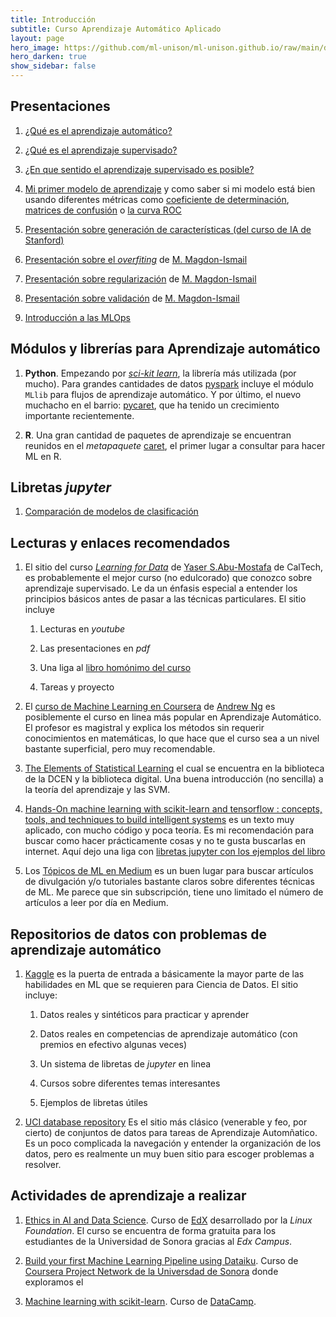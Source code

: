 ```yaml
---
title: Introducción 
subtitle: Curso Aprendizaje Automático Aplicado
layout: page
hero_image: https://github.com/ml-unison/ml-unison.github.io/raw/main/docs/img/alt-banner.jpg
hero_darken: true
show_sidebar: false
---
```



## Presentaciones

1. [¿Qué es el aprendizaje automático?](https://github.com/mcd-unison/aaa-curso/raw/main/slides/intro-curso.pptx) 

2. [¿Qué es el aprendizaje supervisado?](https://github.com/mcd-unison/aaa-curso/raw/main/slides/intro-supervisado.pdf)

3. [¿En que sentido el aprendizaje supervisado es posible?](https://github.com/mcd-unison/aaa-curso/raw/main/slides/generalizacion.pdf)

4. [Mi primer modelo de aprendizaje](https://github.com/mcd-unison/aaa-curso/raw/main/slides/ejemplo_modelo.pdf) y como saber si mi modelo está bien usando diferentes métricas como [coeficiente de determinación](https://en.wikipedia.org/wiki/Coefficient_of_determination), [matrices de confusión](https://en.wikipedia.org/wiki/Confusion_matrix) o [la curva ROC](https://en.wikipedia.org/wiki/Receiver_operating_characteristic)


5. [Presentación sobre generación de características (del curso de IA de Stanford)](https://github.com/IA-UNISON/material/raw/master/presentaciones/non-linear-features.pdf)

6. [Presentación sobre el *overfiting*](http://www.cs.rpi.edu/~magdon/courses/LFD-Slides/SlidesLect11.pdf) de [M. Magdon-Ismail](http://www.cs.rpi.edu/~magdon/)

7. [Presentación sobre regularización](http://www.cs.rpi.edu/~magdon/courses/LFD-Slides/SlidesLect12.pdf) de [M. Magdon-Ismail](http://www.cs.rpi.edu/~magdon/)

8. [Presentación sobre validación](http://www.cs.rpi.edu/~magdon/courses/LFD-Slides/SlidesLect13.pdf) de [M. Magdon-Ismail](http://www.cs.rpi.edu/~magdon/)

9.  [Introducción a las MLOps](https://github.com/mcd-unison/aaa-curso/raw/main/slides/MLOps-intro.pdf)


## Módulos y librerías para Aprendizaje automático

1. **Python**. Empezando por [*sci-kit learn*](https://scikit-learn.org/), la librería más utilizada (por mucho). Para grandes cantidades de datos [pyspark](https://spark.apache.org/docs/latest/api/python/index.html) incluye el módulo `MLlib` para flujos de aprendizaje automático. Y por último, el nuevo muchacho en el barrio: [pycaret](https://pycaret.org), que ha tenido un crecimiento importante recientemente. 
   
2. **R**. Una gran cantidad de paquetes de aprendizaje se encuentran reunidos en el *metapaquete* [caret](https://topepo.github.io/caret/index.html), el primer lugar a consultar para hacer ML en R.


## Libretas *jupyter*

1. [Comparación de modelos de clasificación](https://colab.research.google.com/github/mcd-unison/aaa-curso/blob/main/ejemplos/plot_classifier_comparison.ipynb)

## Lecturas y enlaces recomendados

1. El sitio del curso [*Learning for Data*](https://work.caltech.edu/telecourse.html) de [Yaser S.Abu-Mostafa](https://work.caltech.edu) de CalTech, es probablemente el mejor curso (no edulcorado) que conozco sobre aprendizaje supervisado. Le da un énfasis especial a entender los principios básicos antes de pasar a las técnicas particulares. El sitio incluye
  
     1. Lecturas en *youtube*
  
     2. Las presentaciones en *pdf*
  
     3. Una liga al [libro homónimo del curso](https://www.amazon.com/gp/product/1600490069)
  
     4. Tareas y proyecto
  
2. El [curso de Machine Learning en Coursera](https://www.coursera.org/learn/machine-learning) de [Andrew Ng](https://www.andrewng.org) es posiblemente el curso en linea más popular en Aprendizaje Automático. El profesor es magistral y explica los métodos sin requerir conocimientos en matemáticas, lo que hace que el curso sea a un nivel bastante superficial, pero muy recomendable.

3. [The Elements of Statistical Learning](https://hastie.su.domains/ElemStatLearn/) el cual se encuentra en la biblioteca de la DCEN y la biblioteca digital. Una buena introducción (no sencilla) a la teoría del aprendizaje y las SVM.


4. [Hands-On machine learning with scikit-learn and tensorflow : concepts, tools, and techniques to build intelligent systems](http://www.bibliotecas.uson.mx/sib_acervodet.aspx?bib=15&c1=Titulo&c2=Titulo&t1=Hands-On%20machine%20learning%20with%20scikit-learn%20and%20tensorflow&t2=&cat=) es un texto muy aplicado, con mucho código y poca teoría. Es mi recomendación para buscar como hacer prácticamente cosas y no te gusta buscarlas en internet. Aquí dejo una liga con [libretas jupyter con los ejemplos del libro](https://github.com/ageron/handson-ml3)

5. Los [Tópicos de ML en Medium](https://medium.com/topic/machine-learning) es un buen lugar para buscar artículos de divulgación y/o tutoriales bastante claros sobre diferentes técnicas de ML. Me parece que sin subscripción, tiene uno limitado el número de artículos a leer por día en Medium.
  
## Repositorios de datos con problemas de aprendizaje automático

1. [Kaggle](https://www.kaggle.com) es la puerta de entrada a básicamente la mayor parte de las habilidades en ML que se requieren para Ciencia de Datos. El sitio incluye:

    1. Datos reales y sintéticos para practicar y aprender
    
    2. Datos reales en competencias de aprendizaje automático (con premios en efectivo algunas veces)
    
    3. Un sistema de libretas de *jupyter* en linea
    
    4. Cursos sobre diferentes temas interesantes
    
    5. Ejemplos de libretas útiles
    
2. [UCI database repository](https://archive.ics.uci.edu/ml/index.php) Es el sitio más clásico (venerable y feo, por cierto) de conjuntos de datos para tareas de Aprendizaje Automñatico. Es un poco complicada la navegación y entender la organización de los datos, pero es realmente un muy buen sitio para escoger problemas a resolver.

## Actividades de aprendizaje a realizar

1. [Ethics in AI and Data Science](https://enterprise.edx.org/uni-sonora/course/LinuxFoundationX+LFS112x?). Curso de [EdX](https://www.edx.org) desarrollado por la *Linux Foundation*. El curso se encuentra de forma gratuita para los estudiantes de la Universidad de Sonora gracias al *Edx Campus*.

2.  [Build your first Machine Learning Pipeline using Dataiku](https://www.coursera.org/programs/universidad-de-sonora-on-coursera-ggm7m/data-science/all-data-science?productId=zQEpc78BEeuDZhJOHjRP6Q&productType=course&showMiniModal=true&source=browse). Curso de [Coursera Project Network de la Universdad de Sonora](https://www.coursera.org/programs/universidad-de-sonora-on-coursera-ggm7m/?currentTab=CATALOG) donde exploramos el 

3. [Machine learning with scikit-learn](https://campus.datacamp.com/courses/supervised-learning-with-scikit-learn/). Curso de [DataCamp](http://datacamp.com/).